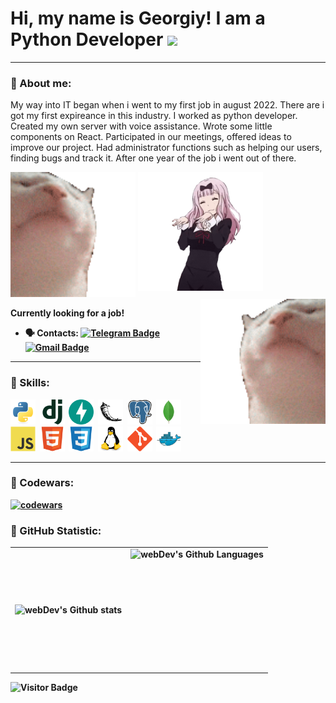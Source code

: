 # Hi, my name is Georgiy! I am a Python Developer <img src="https://media.giphy.com/media/WUlplcMpOCEmTGBtBW/giphy.gif" width="30px">

---

### 🗿 About me:

My way into IT began when i went to my first job in august 2022. There are i got my first expireance in this industry. I worked as python developer. Created my own server with voice assistance. 
Wrote some little components on React. Participated in our meetings, offered ideas to improve our project. Had administrator functions such as helping our users, finding bugs and track it. After one year of the job i went out of there. 

<p align="left">
 <img width="200" src="cat.gif" alt="cat"/>
 <img width="200" src="girl2.gif" align="top" alt="girl2"/>
 <img width="200" src="cat2.gif" align="right" alt="cat2"/>
</p>

<strong>Currently looking for a job!<strong>

- 🗣 Contacts: [![Telegram Badge](https://img.shields.io/badge/-freegeorgiy-black?style=flat&logo=Telegram&logoColor=white)](https://t.me/freegeorgiy) [![Gmail Badge](https://img.shields.io/badge/-Gmail-red?style=flat&logo=Gmail&logoColor=black)](georgiy.pypok1337@gmail.com)


---

### 🤯 Skills:

<div>
  <img src="https://github.com/devicons/devicon/blob/master/icons/python/python-original.svg" title="python" alt="python" width="40" height="40"/>&nbsp
  <img src="https://github.com/devicons/devicon/blob/master/icons/django/django-plain.svg" title="django" alt="django" width="40" height="40"/>&nbsp
  <img src="https://github.com/devicons/devicon/blob/master/icons/fastapi/fastapi-original.svg" title="fastapi" alt="fastapi" width="40" height="40"/>&nbsp
  <img src="https://github.com/devicons/devicon/blob/master/icons/flask/flask-original.svg" title="flask" alt="flask" width="40" height="40"/>&nbsp
  <img src="https://github.com/devicons/devicon/blob/master/icons/postgresql/postgresql-original.svg" title="postgresql" alt="postgresql" width="40" height="40"/>&nbsp
  <img src="https://github.com/devicons/devicon/blob/master/icons/mongodb/mongodb-original.svg" title="mongodb" alt="mongodb" width="40" height="40"/>&nbsp
  <img src="https://github.com/devicons/devicon/blob/master/icons/javascript/javascript-original.svg" title="javascript" alt="javascript" width="40" height="40"/>&nbsp
  <img src="https://github.com/devicons/devicon/blob/master/icons/html5/html5-original.svg" title="html5" alt="html5" width="40" height="40"/>&nbsp
  <img src="https://github.com/devicons/devicon/blob/master/icons/css3/css3-original.svg" title="css" alt="css" width="40" height="40"/>&nbsp
  <img src="https://github.com/devicons/devicon/blob/master/icons/linux/linux-original.svg" title="linux" alt="linux" width="40" height="40"/>&nbsp;
  <img src="https://github.com/devicons/devicon/blob/master/icons/git/git-original.svg" title="git" alt="git" width="40" height="40"/>&nbsp
  <img src="https://github.com/devicons/devicon/blob/master/icons/docker/docker-original.svg" title="docker" alt="docker" width="40" height="40"/>&nbsp
</div>

---

### 🥋 Codewars:

<a href="https://www.codewars.com/users/Geopy667"> ![codewars](https://www.codewars.com/users/Geopy667/badges/large)</a>

### 👾 GitHub Statistic:

<table>
  <tr>
    <td>
      <img align="left" src="http://github-readme-streak-stats.herokuapp.com?user=geoCrock&theme=dark&background=000000" alt="webDev's Github stats" />
    </td>
    <td>
      <img height="195px" align="right" alt="webDev's Github Languages" src="https://github-readme-stats-sigma-five.vercel.app/api/top-langs/?username=geoCrock&layout=compact&theme=vision-friendly-dark" />
    </td>
  </tr>
</table>

![Visitor Badge](https://visitor-badge.laobi.icu/badge?page_id=geoCrock)
